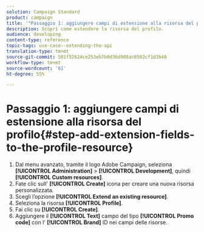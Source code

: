 ```yaml
---
solution: Campaign Standard
product: campaign
title: '"Passaggio 1: aggiungere campi di estensione alla risorsa del profilo"'
description: Scopri come estendere la risorsa del profilo.
audience: developing
content-type: reference
topic-tags: use-case--extending-the-api
translation-type: tm+mt
source-git-commit: 501f52624ce253eb7b0d36d908ac8502cf1d3b48
workflow-type: tm+mt
source-wordcount: '61'
ht-degree: 55%

---
```



# Passaggio 1: aggiungere campi di estensione alla risorsa del profilo{#step-add-extension-fields-to-the-profile-resource}

1. Dal menu avanzato, tramite il logo Adobe Campaign, seleziona **[!UICONTROL Administration]** > **[!UICONTROL Development]**, quindi **[!UICONTROL Custom resources]**.
1. Fate clic sull&#39; **[!UICONTROL Create]** icona per creare una nuova risorsa personalizzata.
1. Scegli l’opzione **[!UICONTROL Extend an existing resource]**.
1. Seleziona la risorsa **[!UICONTROL Profile]**.
1. Fai clic su **[!UICONTROL Create]**.
1. Aggiungere il **[!UICONTROL Text]** campo del tipo **[!UICONTROL Promo code]** con l&#39; **[!UICONTROL Brand]** ID nei campi delle risorse.

